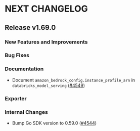 # NEXT CHANGELOG

## Release v1.69.0

### New Features and Improvements

### Bug Fixes

### Documentation

 * Document `amazon_bedrock_config.instance_profile_arn` in `databricks_model_serving` ([#4549](https://github.com/databricks/terraform-provider-databricks/pull/4549))

### Exporter

### Internal Changes

 * Bump Go SDK version to 0.59.0 ([#4544](https://github.com/databricks/terraform-provider-databricks/pull/4544))
